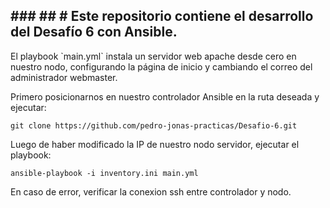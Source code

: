 ## ### ## # Este repositorio contiene el desarrollo del Desafío 6 con Ansible.

<p>
El playbook `main.yml` instala un servidor web apache desde cero en nuestro nodo, configurando la página de inicio y cambiando el correo del administrador webmaster.
</p>

Primero posicionarnos en nuestro controlador Ansible en la ruta deseada y ejecutar:

```
git clone https://github.com/pedro-jonas-practicas/Desafio-6.git
```

Luego de haber modificado la IP de nuestro nodo servidor, ejecutar el playbook:
```
ansible-playbook -i inventory.ini main.yml
```
En caso de error, verificar la conexion ssh entre controlador y nodo.
